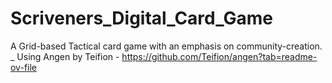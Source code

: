 # Scriveners_Digital_Card_Game
A Grid-based Tactical card game with an emphasis on community-creation.
_
Using Angen by Teifion - https://github.com/Teifion/angen?tab=readme-ov-file
